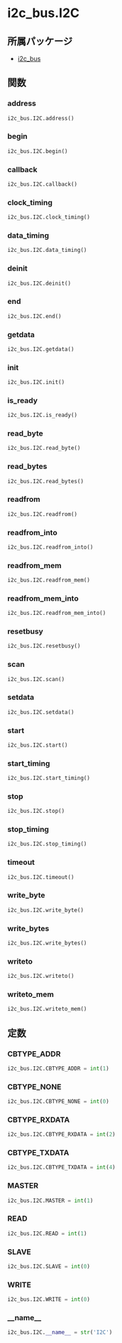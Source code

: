 # i2c_bus.I2C

## 所属パッケージ
- [i2c_bus](../../module/i2c_bus)

## 関数

### address
```python
i2c_bus.I2C.address()
```

### begin
```python
i2c_bus.I2C.begin()
```

### callback
```python
i2c_bus.I2C.callback()
```

### clock\_timing
```python
i2c_bus.I2C.clock_timing()
```

### data\_timing
```python
i2c_bus.I2C.data_timing()
```

### deinit
```python
i2c_bus.I2C.deinit()
```

### end
```python
i2c_bus.I2C.end()
```

### getdata
```python
i2c_bus.I2C.getdata()
```

### init
```python
i2c_bus.I2C.init()
```

### is\_ready
```python
i2c_bus.I2C.is_ready()
```

### read\_byte
```python
i2c_bus.I2C.read_byte()
```

### read\_bytes
```python
i2c_bus.I2C.read_bytes()
```

### readfrom
```python
i2c_bus.I2C.readfrom()
```

### readfrom\_into
```python
i2c_bus.I2C.readfrom_into()
```

### readfrom\_mem
```python
i2c_bus.I2C.readfrom_mem()
```

### readfrom\_mem\_into
```python
i2c_bus.I2C.readfrom_mem_into()
```

### resetbusy
```python
i2c_bus.I2C.resetbusy()
```

### scan
```python
i2c_bus.I2C.scan()
```

### setdata
```python
i2c_bus.I2C.setdata()
```

### start
```python
i2c_bus.I2C.start()
```

### start\_timing
```python
i2c_bus.I2C.start_timing()
```

### stop
```python
i2c_bus.I2C.stop()
```

### stop\_timing
```python
i2c_bus.I2C.stop_timing()
```

### timeout
```python
i2c_bus.I2C.timeout()
```

### write\_byte
```python
i2c_bus.I2C.write_byte()
```

### write\_bytes
```python
i2c_bus.I2C.write_bytes()
```

### writeto
```python
i2c_bus.I2C.writeto()
```

### writeto\_mem
```python
i2c_bus.I2C.writeto_mem()
```

## 定数

### CBTYPE\_ADDR
```python
i2c_bus.I2C.CBTYPE_ADDR = int(1)
```

### CBTYPE\_NONE
```python
i2c_bus.I2C.CBTYPE_NONE = int(0)
```

### CBTYPE\_RXDATA
```python
i2c_bus.I2C.CBTYPE_RXDATA = int(2)
```

### CBTYPE\_TXDATA
```python
i2c_bus.I2C.CBTYPE_TXDATA = int(4)
```

### MASTER
```python
i2c_bus.I2C.MASTER = int(1)
```

### READ
```python
i2c_bus.I2C.READ = int(1)
```

### SLAVE
```python
i2c_bus.I2C.SLAVE = int(0)
```

### WRITE
```python
i2c_bus.I2C.WRITE = int(0)
```

### \_\_name\_\_
```python
i2c_bus.I2C.__name__ = str('I2C')
```
